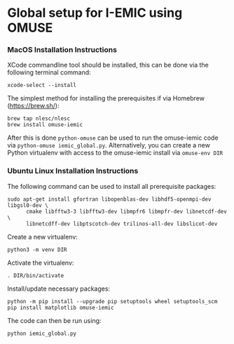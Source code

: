 # Global setup for I-EMIC using OMUSE #

### MacOS Installation Instructions ###

XCode commandline tool should be installed, this can be done via the following
terminal command:

    xcode-select --install


The simplest method for installing the prerequisites if via Homebrew
(https://brew.sh/):

    brew tap nlesc/nlesc
    brew install omuse-iemic

After this is done `python-omuse` can be used to run the omuse-iemic code via
`python-omuse iemic_global.py`. Alternatively, you can create a new Python
virtualenv with access to the omuse-iemic install via `omuse-env DIR`

### Ubuntu Linux Installation Instructions ###

The following command can be used to install all prerequisite packages:

    sudo apt-get install gfortran libopenblas-dev libhdf5-openmpi-dev libgsl0-dev \
          cmake libfftw3-3 libfftw3-dev libmpfr6 libmpfr-dev libnetcdf-dev \
          libnetcdff-dev libptscotch-dev trilinos-all-dev libslicot-dev

Create a new virtualenv:

    python3 -m venv DIR

Activate the virtualenv:

    . DIR/bin/activate

Install/update necessary packages:

    python -m pip install --upgrade pip setuptools wheel setuptools_scm
    pip install matplotlib omuse-iemic

The code can then be run using:

    python iemic_global.py
